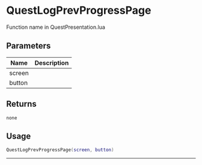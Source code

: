 # QuestLogPrevProgressPage

Function name in QuestPresentation.lua

## Parameters

| Name   | Description |
| ------ | ----------- |
| screen |             |
| button |             |

## Returns

`none`

## Usage

```lua
QuestLogPrevProgressPage(screen, button)
```

---
